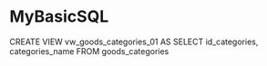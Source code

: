 # MyBasicSQL

CREATE VIEW vw_goods_categories_01 AS
    SELECT id_categories, categories_name
    FROM goods_categories   
